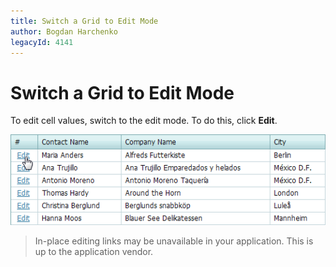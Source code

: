 ```yaml
---
title: Switch a Grid to Edit Mode
author: Bogdan Harchenko
legacyId: 4141
---
```

# Switch a Grid to Edit Mode
To edit cell values, switch to the edit mode. To do this, click **Edit**.

![ASPxGridView_StartEdit](../../../images/img7155.png)

> In-place editing links may be unavailable in your application. This is up to the application vendor.